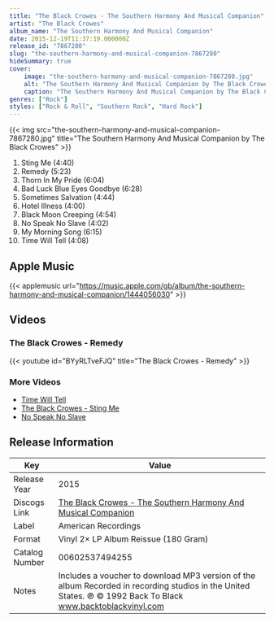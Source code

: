 ```yaml
---
title: "The Black Crowes - The Southern Harmony And Musical Companion"
artist: "The Black Crowes"
album_name: "The Southern Harmony And Musical Companion"
date: 2015-12-19T11:37:19.000000Z
release_id: "7867280"
slug: "the-southern-harmony-and-musical-companion-7867280"
hideSummary: true
cover:
    image: "the-southern-harmony-and-musical-companion-7867280.jpg"
    alt: "The Southern Harmony And Musical Companion by The Black Crowes"
    caption: "The Southern Harmony And Musical Companion by The Black Crowes"
genres: ["Rock"]
styles: ["Rock & Roll", "Southern Rock", "Hard Rock"]
---
```


{{< img src="the-southern-harmony-and-musical-companion-7867280.jpg" title="The Southern Harmony And Musical Companion by The Black Crowes" >}}

<!-- section break -->

1. Sting Me (4:40)
2. Remedy (5:23)
3. Thorn In My Pride (6:04)
4. Bad Luck Blue Eyes Goodbye (6:28)
5. Sometimes Salvation (4:44)
6. Hotel Illness (4:00)
7. Black Moon Creeping (4:54)
8. No Speak No Slave (4:02)
9. My Morning Song (6:15)
10. Time Will Tell (4:08)

<!-- section break -->




## Apple Music
{{< applemusic url="https://music.apple.com/gb/album/the-southern-harmony-and-musical-companion/1444056030" >}}





## Videos
### The Black Crowes - Remedy
{{< youtube id="BYyRLTveFJQ" title="The Black Crowes - Remedy" >}}<br>

### More Videos

- [Time Will Tell](https://www.youtube.com/watch?v=8EnPeGaZ8Tk)
- [The Black Crowes - Sting Me](https://www.youtube.com/watch?v=OaH9wIQDUwE)
- [No Speak No Slave](https://www.youtube.com/watch?v=-bPhju3r1qc)


## Release Information
|  Key           | Value                                                |
| ---------------| ---------------------------------------------------- |
| Release Year   | 2015                                   |
| Discogs Link   | [The Black Crowes - The Southern Harmony And Musical Companion](https://www.discogs.com/release/7867280-The-Black-Crowes-The-Southern-Harmony-And-Musical-Companion) |
| Label          | American Recordings |
| Format         | Vinyl 2× LP Album Reissue (180 Gram) |
| Catalog Number | 00602537494255 |
| Notes | Includes a voucher to download MP3 version of the album  Recorded in recording studios in the United States. ℗ © 1992   Back To Black www.backtoblackvinyl.com |